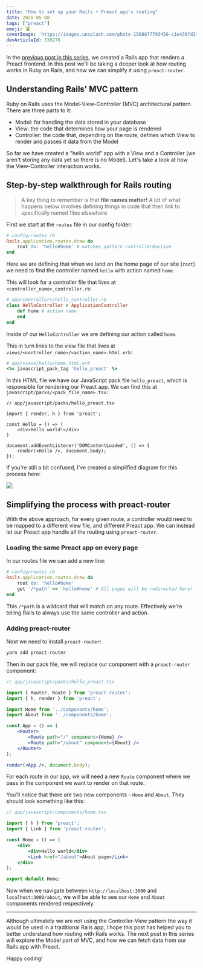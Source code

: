 ```yaml
---
title: "How to set up your Rails + Preact app's routing"
date: 2020-05-08
tags: ["preact"]
emoji: 🛣️
coverImage: 'https://images.unsplash.com/photo-1588877793456-c1e438fd31ea?ixlib=rb-1.2.1&ixid=eyJhcHBfaWQiOjEyMDd9&auto=format&fit=crop&w=2100&q=80'
devArticleId: 330276
--- 
```


In the [previous post in this series](/preact-typescript-ruby-on-rails/), we created a Rails app that renders a Preact frontend. In this post we'll be taking a deeper look at how routing works in Ruby on Rails, and how we can simplify it using `preact-router`.

## Understanding Rails' MVC pattern

Ruby on Rails uses the Model-View-Controller (MVC) architectural pattern. There are three parts to it:

- Model: for handling the data stored in your database
- View: the code that determines how your page is rendered
- Controller: the code that, depending on the route, defines which View to render and passes it data from the Model

So far we have created a "hello world" app with a View and a Controller (we aren't storing any data yet so there is no Model). Let's take a look at how the View-Controller interaction works.

## Step-by-step walkthrough for Rails routing

> A key thing to remember is that **file names matter!** A lot of what happens below involves defining things in code that then link to specifically named files elsewhere

First we start at the `routes` file in our config folder:

```ruby
# config/routes.rb
Rails.application.routes.draw do
    root to: 'hello#home' # matches pattern controller#action
end
```

Here we are defining that when we land on the home page of our site (`root`) we need to find the controller named `hello` with action named `home`.

This will look for a controller file that lives at `<controller_name>_controller.rb`:

```ruby
# app/controllers/hello_controller.rb
class HelloController < ApplicationController
    def home # action name
    end    
end
```

Inside of our `HelloController` we are defining our action called `home`.

This in turn links to the view file that lives at `views/<controller_name>/<action_name>.html.erb`:

```ruby
# app/views/hello/home.html.erb
<%= javascript_pack_tag 'hello_preact' %>
```

In this HTML file we have our JavaScript pack file `hello_preact`, which is responsible for rendering our Preact app. We can find this at `javascript/packs/<pack_file_name>.tsx:`

```tsx
// app/javascript/packs/hello_preact.tsx

import { render, h } from 'preact';

const Hello = () => (
    <div>Hello world!</div>
)

document.addEventListener('DOMContentLoaded', () => {
    render(<Hello />, document.body);
});
```

If you're still a bit confused, I've created a simplified diagram for this process here:

![](routing-diagram.png)

## Simplifying the process with preact-router

With the above approach, for every given route, a controller would need to be mapped to a different view file, and different Preact app. We can instead let our Preact app handle all the routing using `preact-router`.

### Loading the same Preact app on every page

In our routes file we can add a new line:

```ruby
# config/routes.rb
Rails.application.routes.draw do
    root to: 'hello#home'
    get '/*path' => 'hello#home' # All pages will be redirected here!
end
```

This `/*path` is a wildcard that will match on any route. Effectively we're telling Rails to always use the same controller and action.

### Adding preact-router

Next we need to install `preact-router`:

```bash
yarn add preact-router
```

Then in our pack file, we will replace our component with a `preact-router` component:

```jsx
// app/javascript/packs/hello_preact.tsx

import { Router, Route } from 'preact-router';
import { h, render } from 'preact';

import Home from '../components/home';
import About from '../components/home';

const App = () => (
    <Router>
        <Route path="/" component={Home} />
        <Route path="/about" component={About} />
    </Router>
);

render(<App />, document.body);
```

For each route in our app, we will need a new `Route` component where we pass in the component we want to render on that route.

You'll notice that there are two new components - `Home` and `About`. They should look something like this:

```jsx
// app/javascript/components/home.tsx

import { h } from 'preact';
import { Link } from 'preact-router';

const Home = () => (
    <div>
        <div>Hello world</div>
        <Link href="/about">About page</Link>
    </div>
);

export default Home;
```

Now when we navigate between `http://localhost:3000` and `localhost:3000/about`, we will be able to see our `Home` and `About` components rendered respectively. 

---

Although ultimately we are not using the Controller-View pattern the way it would be used in a traditional Rails app, I hope this post has helped you to better understand how routing with Rails works. The next post in this series will explore the Model part of MVC, and how we can fetch data from our Rails app with Preact.

Happy coding!